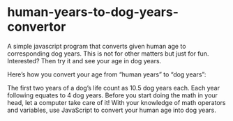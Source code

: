 # human-years-to-dog-years-convertor
A simple javascript program that converts given human age to corresponding dog years. This is not for other matters but just for fun. Interested? Then try it and see your age in dog years.


Here’s how you convert your age from “human years” to “dog years”:

The first two years of a dog’s life count as 10.5 dog years each.
Each year following equates to 4 dog years.
Before you start doing the math in your head, let a computer take care of it! With your knowledge of math operators and variables, use JavaScript to convert your human age into dog years.
